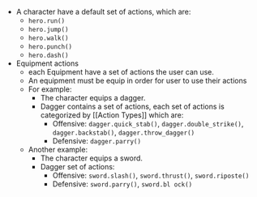 - A character have a default set of actions, which are:
	- `hero.run()`
	- `hero.jump()`
	- `hero.walk()`
	- `hero.punch()`
	- `hero.dash()`
- Equipment actions
	- each Equipment have a set of actions the user can use.
	- An equipment must be equip in order for user to use their actions
	- For example:
		- The character equips a dagger.
		- Dagger contains a set of actions, each set of actions is categorized by [[Action Types]] which are:
			- Offensive: `dagger.quick_stab()`, `dagger.double_strike()`, `dagger.backstab()`, `dagger.throw_dagger()`
			- Defensive: `dagger.parry()`
	- Another example:
		- The character equips a sword.
		- Dagger set of actions:
			- Offensive: `sword.slash()`, `sword.thrust()`, `sword.riposte()`
			- Defensive: `sword.parry()`, `sword.bl ock()`